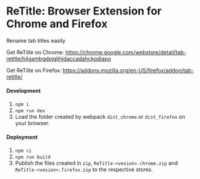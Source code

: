 # ReTitle: Browser Extension for Chrome and Firefox

Rename tab titles easily

Get ReTitle on Chrome: https://chrome.google.com/webstore/detail/tab-retitle/hilgambgdpjgljhjdaccadahckpdiapo

Get ReTitle on Firefox: https://addons.mozilla.org/en-US/firefox/addon/tab-retitle/

#### Development

1. `npm i`
1. `npm run dev`
1. Load the folder created by webpack `dist_chrome` or `dist_firefox` on your browser.

#### Deployment

1. `npm ci`
1. `npm run build`
1. Publish the files created in `zip`, `ReTitle-<vesion>.chrome.zip` and `ReTitle-<vesion>.firefox.zip` to the respective stores.
